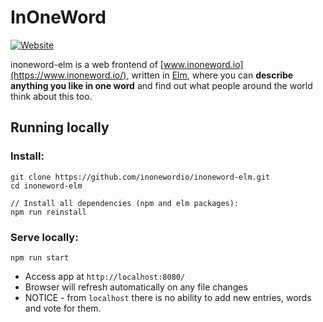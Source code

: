 # InOneWord

[![Website](https://img.shields.io/website/https/www.inoneword.io.svg?label=inoneword.io)]()

inoneword-elm  is a web frontend of [www.inoneword.io](https://www.inoneword.io/), written in [Elm](http://elm-lang.org/), where you can **describe anything you like in one word** and find out what people around the world think about this too.

## Running locally

### Install:
```
git clone https://github.com/inonewordio/inoneword-elm.git
cd inoneword-elm

// Install all dependencies (npm and elm packages):
npm run reinstall
```

### Serve locally:
```
npm run start
```
- Access app at `http://localhost:8080/`
- Browser will refresh automatically on any file changes
- NOTICE - from `localhost` there is no ability to add new entries, words and vote for them.
